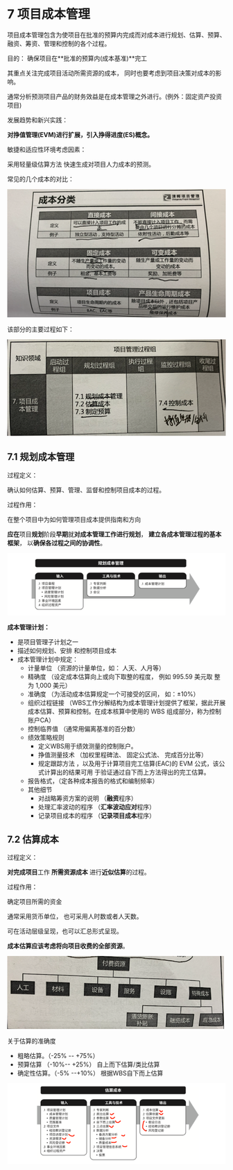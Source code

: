 # 7 项目成本管理

项目成本管理包含为使项目在批准的预算内完成而对成本进行规划、估算、预算、融资、筹资、管理和控制的各个过程。

目的： 确保项目在**批准的预算内(成本基准)**完工

其重点关注完成项目活动所需资源的成本， 同时也要考虑到项目决策对成本的影响。

通常分析预测项目产品的财务效益是在成本管理之外进行。(例外：固定资产投资项目)

发展趋势和新兴实践：

**对挣值管理(EVM)进行扩展，引入挣得进度(ES)概念。**

敏捷和适应性环境考虑因素：

采用轻量级估算方法 快速生成对项目人力成本的预测。 

常见的几个成本的对比：

<img src="asserts/image-20201013082949631.png" alt="image-20201013082949631" style="zoom:57%;" />



该部分的主要过程如下：

<img src="asserts/image-20201013083112736.png" alt="image-20201013083112736" style="zoom:80%;" />





## 7.1 规划成本管理

过程定义：

确认如何估算、预算、管理、监督和控制项目成本的过程。

过程作用： 

在整个项目中为如何管理项目成本提供指南和方向

**应在**项目**规划**阶段**早期**就**对成本管理工作进行规划**， **建立各成本管理过程的基本框架**， 以**确保各过程之间的协调性**。

![image-20201014135435905](asserts/image-20201014135435905.png)



**成本管理计划：**

- 是项目管理子计划之一
- 描述如何规划、安排 和控制项目成本
- 成本管理计划中规定：
  - 计量单位 （资源的计量单位，如： 人天、人月等）
  - 精确度 （设定成本估算向上或向下取整的程度， 例如 995.59 美元取 整为 1,000 美元）
  - 准确度 （为活动成本估算规定一个可接受的区间， 如：±10%）
  - 组织过程链接 （WBS工作分解结构为成本管理计划提供了框架，据此开展 成本估算、预算和控制。在成本核算中使用的 WBS 组成部分，称为控制账户CA）
  - 控制临界值 （通常用偏离基准的百分数）
  - 绩效策略规则
    - 定义WBS用于绩效测量的控制账户。
    - 挣值测量技术 （加权里程碑法、 固定公式法、 完成百分比等）
    - 规定跟踪方法 ，以及用于计算项目完工估算(EAC)的 EVM 公式，该公式计算出的结果可用 于验证通过自下而上方法得出的完工估算。
  - 报告格式，（定各种成本报告的格式和编制频率）
  - 其他细节
    -  对战略筹资方案的说明 （**融资**程序）
    - 处理汇率波动的程序 （**汇率波动应对**程序）
    - 记录项目成本的程序 （**记录项目成本**程序）









## 7.2 估算成本

过程定义：

**对完成项目**工作  **所需资源成本**  进行**近似估算**的过程。

过程作用：

确定项目所需的资金

通常采用货币单位， 也可采用人时数或者人天数。

可在活动层级呈现，也可以汇总形式呈现。

**成本估算应该考虑将向项目收费的全部资源**。 

<img src="asserts/image-20201014141739477.png" alt="image-20201014141739477" style="zoom: 59%;" />

关于估算的准确度

- 粗略估算。（-25% -- +75%） 
- 预算估算 （-10%--  +25%） 自上而下估算/类比估算
- 确定性估算。（-5% --+10%） 根据WBS自下而上估算



![image-20201014142241625](asserts/image-20201014142241625.png)











